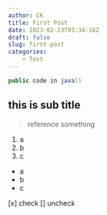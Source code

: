 ```yaml
---
author: CK
title: First Post
date: 2023-02-23T03:34:18Z
draft: false
slug: first-post
categories:
    - Test
---
```



``` java
public code in java()
```

## this is sub title

> reference something

1. a
2. b
3. c

- a
- b
- c

[x] check
[] uncheck
